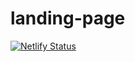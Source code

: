 # landing-page

[![Netlify Status](https://api.netlify.com/api/v1/badges/faea5613-8328-4d83-9fed-6fe2b4647414/deploy-status)](https://app.netlify.com/sites/keen-austin-a946ff/deploys)
